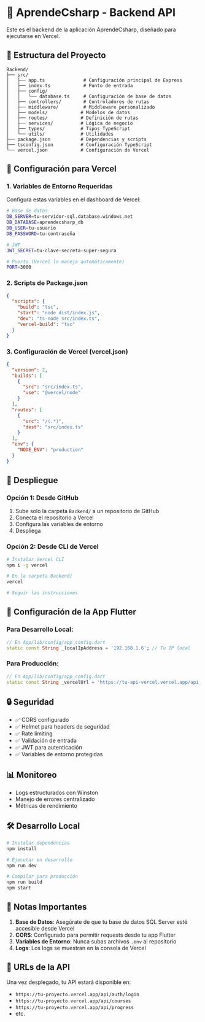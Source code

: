# 🚀 AprendeCsharp - Backend API

Este es el backend de la aplicación AprendeCsharp, diseñado para ejecutarse en Vercel.

## 📁 Estructura del Proyecto

```
Backend/
├── src/
│   ├── app.ts              # Configuración principal de Express
│   ├── index.ts            # Punto de entrada
│   ├── config/
│   │   └── database.ts     # Configuración de base de datos
│   ├── controllers/        # Controladores de rutas
│   ├── middleware/         # Middleware personalizado
│   ├── models/            # Modelos de datos
│   ├── routes/            # Definición de rutas
│   ├── services/          # Lógica de negocio
│   ├── types/             # Tipos TypeScript
│   └── utils/             # Utilidades
├── package.json           # Dependencias y scripts
├── tsconfig.json          # Configuración TypeScript
└── vercel.json            # Configuración de Vercel
```

## 🔧 Configuración para Vercel

### 1. Variables de Entorno Requeridas

Configura estas variables en el dashboard de Vercel:

```bash
# Base de datos
DB_SERVER=tu-servidor-sql.database.windows.net
DB_DATABASE=aprendecsharp_db
DB_USER=tu-usuario
DB_PASSWORD=tu-contraseña

# JWT
JWT_SECRET=tu-clave-secreta-super-segura

# Puerto (Vercel lo maneja automáticamente)
PORT=3000
```

### 2. Scripts de Package.json

```json
{
  "scripts": {
    "build": "tsc",
    "start": "node dist/index.js",
    "dev": "ts-node src/index.ts",
    "vercel-build": "tsc"
  }
}
```

### 3. Configuración de Vercel (vercel.json)

```json
{
  "version": 2,
  "builds": [
    {
      "src": "src/index.ts",
      "use": "@vercel/node"
    }
  ],
  "routes": [
    {
      "src": "/(.*)",
      "dest": "src/index.ts"
    }
  ],
  "env": {
    "NODE_ENV": "production"
  }
}
```

## 🚀 Despliegue

### Opción 1: Desde GitHub
1. Sube solo la carpeta `Backend/` a un repositorio de GitHub
2. Conecta el repositorio a Vercel
3. Configura las variables de entorno
4. Despliega

### Opción 2: Desde CLI de Vercel
```bash
# Instalar Vercel CLI
npm i -g vercel

# En la carpeta Backend/
vercel

# Seguir las instrucciones
```

## 📱 Configuración de la App Flutter

### Para Desarrollo Local:
```dart
// En App/lib/config/app_config.dart
static const String _localIpAddress = '192.168.1.6'; // Tu IP local
```

### Para Producción:
```dart
// En App/lib/config/app_config.dart
static const String _vercelUrl = 'https://tu-api-vercel.vercel.app/api';
```

## 🔒 Seguridad

- ✅ CORS configurado
- ✅ Helmet para headers de seguridad
- ✅ Rate limiting
- ✅ Validación de entrada
- ✅ JWT para autenticación
- ✅ Variables de entorno protegidas

## 📊 Monitoreo

- Logs estructurados con Winston
- Manejo de errores centralizado
- Métricas de rendimiento

## 🛠️ Desarrollo Local

```bash
# Instalar dependencias
npm install

# Ejecutar en desarrollo
npm run dev

# Compilar para producción
npm run build
npm start
```

## 📝 Notas Importantes

1. **Base de Datos**: Asegúrate de que tu base de datos SQL Server esté accesible desde Vercel
2. **CORS**: Configurado para permitir requests desde tu app Flutter
3. **Variables de Entorno**: Nunca subas archivos `.env` al repositorio
4. **Logs**: Los logs se muestran en la consola de Vercel

## 🔗 URLs de la API

Una vez desplegado, tu API estará disponible en:
- `https://tu-proyecto.vercel.app/api/auth/login`
- `https://tu-proyecto.vercel.app/api/courses`
- `https://tu-proyecto.vercel.app/api/progress`
- etc.
